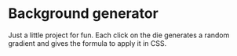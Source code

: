 # Background generator

Just a little project for fun. Each click on the die generates a random gradient and gives the formula to apply it in CSS.
